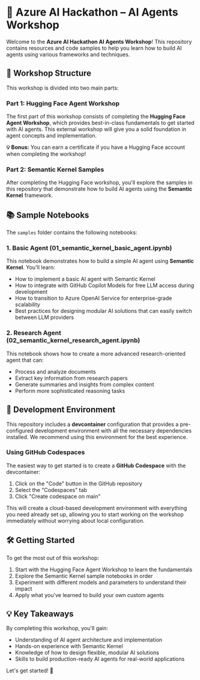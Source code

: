 # 🚀 Azure AI Hackathon – AI Agents Workshop

Welcome to the **Azure AI Hackathon AI Agents Workshop**! This repository contains resources and code samples to help you learn how to build AI agents using various frameworks and techniques.

## 🎯 **Workshop Structure**

This workshop is divided into two main parts:

### Part 1: Hugging Face Agent Workshop

The first part of this workshop consists of completing the **Hugging Face Agent Workshop**, which provides best-in-class fundamentals to get started with AI agents. This external workshop will give you a solid foundation in agent concepts and implementation.

**💡 Bonus:** You can earn a certificate if you have a Hugging Face account when completing the workshop!

### Part 2: Semantic Kernel Samples

After completing the Hugging Face workshop, you'll explore the samples in this repository that demonstrate how to build AI agents using the **Semantic Kernel** framework.

## 📚 **Sample Notebooks**

The `samples` folder contains the following notebooks:

### 1. Basic Agent (01_semantic_kernel_basic_agent.ipynb)

This notebook demonstrates how to build a simple AI agent using **Semantic Kernel**. You'll learn:

- How to implement a basic AI agent with Semantic Kernel
- How to integrate with GitHub Copilot Models for free LLM access during development
- How to transition to Azure OpenAI Service for enterprise-grade scalability
- Best practices for designing modular AI solutions that can easily switch between LLM providers

### 2. Research Agent (02_semantic_kernel_research_agent.ipynb)

This notebook shows how to create a more advanced research-oriented agent that can:

- Process and analyze documents
- Extract key information from research papers
- Generate summaries and insights from complex content
- Perform more sophisticated reasoning tasks

## 🐳 **Development Environment**

This repository includes a **devcontainer** configuration that provides a pre-configured development environment with all the necessary dependencies installed. We recommend using this environment for the best experience.

### Using GitHub Codespaces

The easiest way to get started is to create a **GitHub Codespace** with the devcontainer:

1. Click on the "Code" button in the GitHub repository
2. Select the "Codespaces" tab
3. Click "Create codespace on main"

This will create a cloud-based development environment with everything you need already set up, allowing you to start working on the workshop immediately without worrying about local configuration.

## 🛠️ **Getting Started**

To get the most out of this workshop:

1. Start with the Hugging Face Agent Workshop to learn the fundamentals
2. Explore the Semantic Kernel sample notebooks in order
3. Experiment with different models and parameters to understand their impact
4. Apply what you've learned to build your own custom agents

## 💡 **Key Takeaways**

By completing this workshop, you'll gain:

- Understanding of AI agent architecture and implementation
- Hands-on experience with Semantic Kernel
- Knowledge of how to design flexible, modular AI solutions
- Skills to build production-ready AI agents for real-world applications

Let's get started! 🚀
